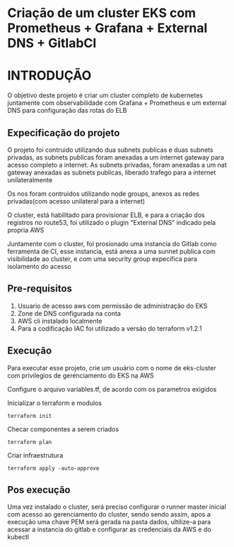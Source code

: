 # Criação de um cluster EKS com Prometheus + Grafana + External DNS + GitlabCI


# INTRODUÇÃO
O objetivo deste projeto é criar um cluster completo de kubernetes juntamente com observabilidade com Grafana + Prometheus e um external DNS para configuração das rotas do ELB

## Expecificação do projeto

O projeto foi contruido utilizando dua subnets publicas e duas subnets privadas, as subnets publicas foram anexadas a um internet gateway para acesso completo a internet. 
As subnets privadas, foram anexadas a um nat gateway anexadas as subnets publicas, liberado trafego para a internet unilateralmente

Os nos foram contruidos utilizando node groups, anexos as redes privadas(com acesso unilateral para a internet)

O cluster, está habilitado para provisionar ELB, e para a criação dos registros no route53, foi utilizado o plugin "External DNS" indicado pela propria AWS

Juntamente com o cluster, foi prosionado uma instancia do Gitlab como ferramenta de CI, esse instancia, está anexa a uma sunnet publica com visibilidade ao cluster, e com uma security group expecifica para isolamento do acesso

## Pre-requisitos
1.  Usuario de acesso aws com permissão de administração do EKS
2.  Zone de DNS configurada na conta
3.  AWS cli instalado localmente
4.  Para a codificação IAC foi utilizado a versão do terraform v1.2.1

## Execução
Para executar esse projeto, crie um usuário com o nome de eks-cluster com privilegios de gerenciamento do EKS na AWS

Configure o arquivo variables.tf, de acordo com os parametros exigidos

Inicializar o terraform e modulos
```
terraform init
```

Checar componentes a serem criados
```
terraform plan
```

Criar infraestrutura
```
terraform apply -auto-approve
```

## Pos execução 
Uma vez instalado o cluster, será preciso configurar o runner master inicial com acesso ao gerenciamento do cluster, sendo sendo assim, apos a execução uma chave PEM será gerada na pasta dados, ultilize-a para acessar a instancia do gitlab e configurar as credenciais da AWS e do kubectl